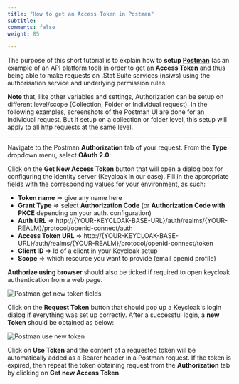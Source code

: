```yaml
---
title: "How to get an Access Token in Postman"
subtitle: 
comments: false
weight: 85

---
```


The purpose of this short tutorial is to explain how to **setup [Postman](https://www.postman.com/)** (as an example of an API platform tool) in order to get an **Access Token** and thus being able to make requests on .Stat Suite services (nsiws) using the authorisation service and underlying permission rules.

**Note** that, like other variables and settings, Authorization can be setup on different level/scope (Collection, Folder or Individual request). In the following examples, screenshots of the Postman UI are done for an individual request. But if setup on a collection or folder level, this setup will apply to all http requests at the same level.

---

Navigate to the Postman **Authorization** tab of your request. From the **Type** dropdown menu, select **OAuth 2.0**:

Click on the **Get New Access Token** button that will open a dialog box for configuring the identity server (Keycloak in our case). Fill in the appropriate fields with the corresponding values for your environment, as such:
* **Token name** => give any name here
* **Grant Type** => select **Authorization Code** (or **Authorization Code with PKCE** depending on your auth. configuration)
* **Auth URL** => http://{YOUR-KEYCLOAK-BASE-URL}/auth/realms/{YOUR-REALM}/protocol/openid-connect/auth
* **Access Token URL** => http://{YOUR-KEYCLOAK-BASE-URL}/auth/realms/{YOUR-REALM}/protocol/openid-connect/token
* **Client ID** => Id of a client in your Keycloak setup
* **Scope** => which resource you want to provide (email openid profile)

**Authorize using browser** should also be ticked if required to open keycloak authentication from a web page.

![Postman get new token fields](/dotstatsuite-documentation/images/postman-step1.png)

Click on the **Request Token** button that should pop up a Keycloak's login dialog if everything was set up correctly. After a successful login, a **new Token** should be obtained as below:

![Postman use new token](/dotstatsuite-documentation/images/postman-step3.png)

Click on **Use Token** and the content of a requested token will be automatically added as a Bearer header in a Postman request. If the token is expired, then repeat the token obtaining request from the **Authorization** tab by clicking on **Get new Access Token**.
